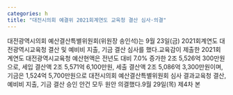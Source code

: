 ```yaml
---
categories: h
title: "대전시의회 예결위 2021회계연도 교육청 결산 심사·의결"
---
```

대전광역시의회 예산결산특별위원회(위원장 송인석)는 9월 23일(금) 2021회계연도 대전광역시교육청 결산 및 예비비 지출, 기금 결산 심사를 했다.교육감이 제출한 2021회계연도 대전광역시교육청 예산현액은 전년도 대비 7.0% 증가한 2조 5,526억 300만원으로, 세입 결산액 2조 5,571억 6,100만원, 세출 결산액 2조 5,086억 3,300만원이며, 기금은 1,524억 5,700만원으로 대전시의회 예산결산특별위원회 심사 결과교육청 결산, 예비비 지출, 기금 결산 승인 안건 모두 원안 의결했다.9월 29일(목) 제4차 본